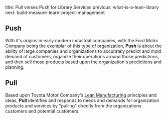 title: Pull verses Push for Library Services
previous: what-is-a-lean-library
next: build-measure-learn-project-management

## Push 
With it's origins in early modern industrial companies, with the Ford Motor Company 
being the exemplar of this type of organization, **Push** is about the ability of 
large companies and organizations to accurately predict and mold demand of 
customers, organize their operations around those predictions, and then sell those
products based upon the organization's predictions and planning. 


## Pull
Based upon Toyota Motor Company's [Lean Manufacturing](https://en.wikipedia.org/wiki/Lean_manufacturing)
 principles and ideas, **Pull** identifies and responds to needs and demands for organization products 
and services by "pulling" directly from the organizations customers and potential 
customers. 

